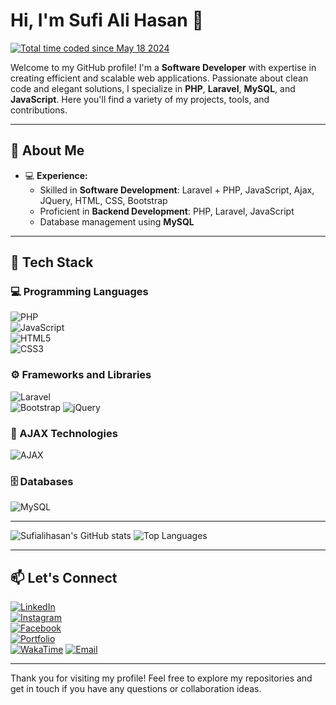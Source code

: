 # Hi, I'm Sufi Ali Hasan 👋
<a href="https://wakatime.com/@08844ba6-56d1-4549-a9db-86e8565149d8"><img src="https://wakatime.com/badge/user/08844ba6-56d1-4549-a9db-86e8565149d8.svg" alt="Total time coded since May 18 2024" /></a>


Welcome to my GitHub profile! I'm a **Software Developer** with expertise in creating efficient and scalable web applications. Passionate about clean code and elegant solutions, I specialize in **PHP**, **Laravel**, **MySQL**, and **JavaScript**. Here you'll find a variety of my projects, tools, and contributions.

---

## 🚀 About Me

- 💻 **Experience:**
  - Skilled in **Software Development**: Laravel + PHP, JavaScript, Ajax, JQuery, HTML, CSS, Bootstrap
  - Proficient in **Backend Development**: PHP, Laravel, JavaScript
  - Database management using **MySQL**

---

## 🔨 Tech Stack

### 💻 Programming Languages
![PHP](https://img.shields.io/badge/-PHP-777BB4?style=for-the-badge&logo=php&logoColor=white)  
![JavaScript](https://img.shields.io/badge/-JavaScript-F7DF1E?style=for-the-badge&logo=javascript&logoColor=black)  
![HTML5](https://img.shields.io/badge/-HTML5-E34F26?style=for-the-badge&logo=html5&logoColor=white)  
![CSS3](https://img.shields.io/badge/-CSS3-1572B6?style=for-the-badge&logo=css3&logoColor=white)

### ⚙️ Frameworks and Libraries
![Laravel](https://img.shields.io/badge/-Laravel-FF2D20?style=for-the-badge&logo=laravel&logoColor=white)  
![Bootstrap](https://img.shields.io/badge/-Bootstrap-7952B3?style=for-the-badge&logo=bootstrap&logoColor=white)
![jQuery](https://img.shields.io/badge/-jQuery-0769AD?style=for-the-badge&logo=jquery&logoColor=white)

### 🔗 AJAX Technologies
![AJAX](https://img.shields.io/badge/-AJAX-FF9900?style=for-the-badge&logo=ajax&logoColor=white)

### 🗄️ Databases
![MySQL](https://img.shields.io/badge/-MySQL-4479A1?style=for-the-badge&logo=mysql&logoColor=white)

---

![Sufialihasan's GitHub stats](https://github-readme-stats.vercel.app/api?username=sufialihasan&show_icons=true&theme=radical)
![Top Languages](https://github-readme-stats.vercel.app/api/top-langs/?username=sufialihasan&layout=compact&theme=radical)

---

## 📫 Let's Connect

[![LinkedIn](https://img.shields.io/badge/-LinkedIn-0A66C2?style=for-the-badge&logo=linkedin&logoColor=white)](https://www.linkedin.com/in/sufialihasan)  
[![Instagram](https://img.shields.io/badge/-Instagram-E4405F?style=for-the-badge&logo=instagram&logoColor=white)](https://www.instagram.com/hasansiddiqui.786)  
[![Facebook](https://img.shields.io/badge/-Facebook-1877F2?style=for-the-badge&logo=facebook&logoColor=white)](https://www.facebook.com/hasansiddiqui7860)  
[![Portfolio](https://img.shields.io/badge/-Portfolio-000000?style=for-the-badge&logo=vercel&logoColor=white)](https://sufialihasan.in)  
[![WakaTime](https://img.shields.io/badge/-WakaTime-56347C?style=for-the-badge&logo=wakatime&logoColor=white)](https://wakatime.com/@sufialihasan)
[![Email](https://img.shields.io/badge/-Email-D14836?style=for-the-badge&logo=gmail&logoColor=white)](mailto:sufialihausan@gmail.com)  

---

Thank you for visiting my profile! Feel free to explore my repositories and get in touch if you have any questions or collaboration ideas.
